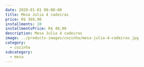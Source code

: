 ```yaml
---
date: 2020-01-01 00:00:00
title: Mesa Julia 4 cadeiras
price: R$ 369,90
installments: 10
installmentsPrice: R$ 40,90
description: Mesa Julia 4 cadeiras
image: ../products-images/cozinha/mesa-julia-4-cadeiras.jpg
category:
  - cozinha
subcategory:
  - mesa
---
```

